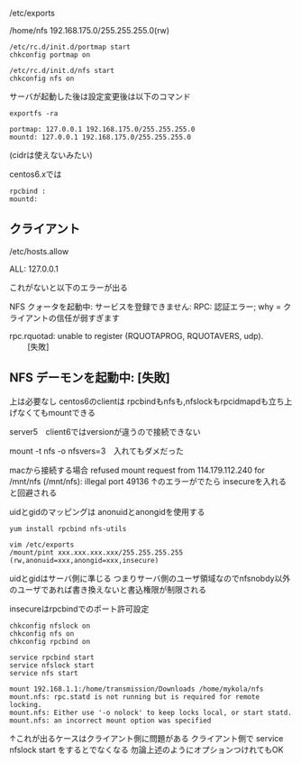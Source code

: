 /etc/exports


/home/nfs 192.168.175.0/255.255.255.0(rw)


```
/etc/rc.d/init.d/portmap start
chkconfig portmap on
```
```
/etc/rc.d/init.d/nfs start
chkconfig nfs on
```
サーバが起動した後は設定変更後は以下のコマンド
```
exportfs -ra
```


```
portmap: 127.0.0.1 192.168.175.0/255.255.255.0  
mountd: 127.0.0.1 192.168.175.0/255.255.255.0  
```


(cidrは使えないみたい)

centos6.xでは
```
rpcbind :
mountd:
```


クライアント
----------------------------------
/etc/hosts.allow

ALL: 127.0.0.1

これがないと以下のエラーが出る

NFS クォータを起動中: サービスを登録できません: RPC: 認証エラー; why = クライアントの信任が弱すぎます

rpc.rquotad: unable to register (RQUOTAPROG, RQUOTAVERS, udp). 　　 [失敗]

NFS デーモンを起動中: [失敗]
----------------------------------


上は必要なし
centos6のclientは rpcbindもnfsも,nfslockもrpcidmapdも立ち上げなくてもmountできる



server5　client6ではversionが違うので接続できない

mount -t nfs -o nfsvers=3　入れてもダメだった





macから接続する場合
refused mount request from 114.179.112.240 for /mnt/nfs (/mnt/nfs): illegal port 49136
↑のエラーがでたら
insecureを入れると回避される

uidとgidのマッピングは anonuidとanongidを使用する



```
yum install rpcbind nfs-utils
```
```
vim /etc/exports
/mount/pint xxx.xxx.xxx.xxx/255.255.255.255 (rw,anonuid=xxx,anongid=xxx,insecure)
```


uidとgidはサーバ側に準じる
つまりサーバ側のユーザ領域なのでnfsnobdy以外のユーザであれば書き換えないと書込権限が制限される

insecureはrpcbindでのポート許可設定

```
chkconfig nfslock on
chkconfig nfs on
chkconfig rpcbind on
```
```
service rpcbind start
service nfslock start
service nfs start
```


```
mount 192.168.1.1:/home/transmission/Downloads /home/mykola/nfs
mount.nfs: rpc.statd is not running but is required for remote locking.
mount.nfs: Either use '-o nolock' to keep locks local, or start statd.
mount.nfs: an incorrect mount option was specified
```

↑これが出るケースはクライアント側に問題がある
クライアント側で service nfslock start をするとでなくなる
勿論上述のようにオプションつけれてもOK
